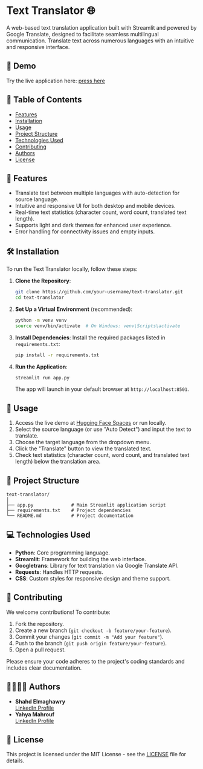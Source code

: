 # Text Translator 🌐

A web-based text translation application built with Streamlit and powered by Google Translate, designed to facilitate seamless multilingual communication. Translate text across numerous languages with an intuitive and responsive interface.

## 🚀 Demo
Try the live application here: [press here](https://yahyaiuu7-code-alpha-text-translator.hf.space/)

## 📑 Table of Contents
- [Features](#features)
- [Installation](#installation)
- [Usage](#usage)
- [Project Structure](#project-structure)
- [Technologies Used](#technologies-used)
- [Contributing](#contributing)
- [Authors](#authors)
- [License](#license)

## 🌟 Features
- Translate text between multiple languages with auto-detection for source language.
- Intuitive and responsive UI for both desktop and mobile devices.
- Real-time text statistics (character count, word count, translated text length).
- Supports light and dark themes for enhanced user experience.
- Error handling for connectivity issues and empty inputs.

## 🛠 Installation
To run the Text Translator locally, follow these steps:

1. **Clone the Repository**:
   ```bash
   git clone https://github.com/your-username/text-translator.git
   cd text-translator
   ```

2. **Set Up a Virtual Environment** (recommended):
   ```bash
   python -m venv venv
   source venv/bin/activate  # On Windows: venv\Scripts\activate
   ```

3. **Install Dependencies**:
   Install the required packages listed in `requirements.txt`:
   ```bash
   pip install -r requirements.txt
   ```

4. **Run the Application**:
   ```bash
   streamlit run app.py
   ```

   The app will launch in your default browser at `http://localhost:8501`.

## 📖 Usage
1. Access the live demo at [Hugging Face Spaces](https://huggingface.co/spaces/yahyaiuu7/code-alpha-text-translator) or run locally.
2. Select the source language (or use "Auto Detect") and input the text to translate.
3. Choose the target language from the dropdown menu.
4. Click the "Translate" button to view the translated text.
5. Check text statistics (character count, word count, and translated text length) below the translation area.

## 📂 Project Structure
```
text-translator/
│
├── app.py              # Main Streamlit application script
├── requirements.txt    # Project dependencies
└── README.md           # Project documentation
```

## 💻 Technologies Used
- **Python**: Core programming language.
- **Streamlit**: Framework for building the web interface.
- **Googletrans**: Library for text translation via Google Translate API.
- **Requests**: Handles HTTP requests.
- **CSS**: Custom styles for responsive design and theme support.

## 🤝 Contributing
We welcome contributions! To contribute:
1. Fork the repository.
2. Create a new branch (`git checkout -b feature/your-feature`).
3. Commit your changes (`git commit -m "Add your feature"`).
4. Push to the branch (`git push origin feature/your-feature`).
5. Open a pull request.

Please ensure your code adheres to the project's coding standards and includes clear documentation.

## 👩‍💻👨‍💻 Authors
- **Shahd Elmaghawry**  
  [LinkedIn Profile](https://www.linkedin.com/in/shahd-elmaghawry-066923307/)
- **Yahya Mahrouf**  
  [LinkedIn Profile](https://www.linkedin.com/in/yahya-mahrouf/)

## 📜 License
This project is licensed under the MIT License - see the [LICENSE](LICENSE) file for details.
